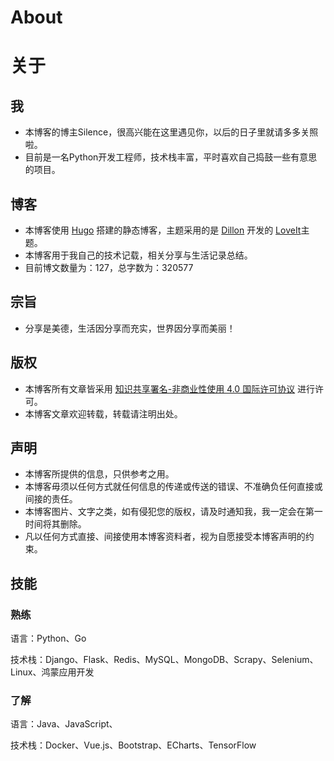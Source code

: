 # About


# 									关于

## 我

- 本博客的博主Silence，很高兴能在这里遇见你，以后的日子里就请多多关照啦。
- 目前是一名Python开发工程师，技术栈丰富，平时喜欢自己捣鼓一些有意思的项目。

## 博客

- 本博客使用 [Hugo](https://gohugo.io/) 搭建的静态博客，主题采用的是 [Dillon](https://github.com/dillonzq) 开发的 [LoveIt](https://github.com/dillonzq/LoveIt)主题。
- 本博客用于我自己的技术记载，相关分享与生活记录总结。
- 目前博文数量为：127，总字数为：320577

## 宗旨

- 分享是美德，生活因分享而充实，世界因分享而美丽！

## 版权

- 本博客所有文章皆采用 [知识共享署名-非商业性使用 4.0 国际许可协议](https://creativecommons.org/licenses/by-nc-nd/4.0/deed.zh) 进行许可。
- 本博客文章欢迎转载，转载请注明出处。

## 声明

- 本博客所提供的信息，只供参考之用。
- 本博客毋须以任何方式就任何信息的传递或传送的错误、不准确负任何直接或间接的责任。
- 本博客图片、文字之类，如有侵犯您的版权，请及时通知我，我一定会在第一时间将其删除。
- 凡以任何方式直接、间接使用本博客资料者，视为自愿接受本博客声明的约束。

## 技能

### 熟练

语言：Python、Go

技术栈：Django、Flask、Redis、MySQL、MongoDB、Scrapy、Selenium、Linux、鸿蒙应用开发

### 了解

语言：Java、JavaScript、

技术栈：Docker、Vue.js、Bootstrap、ECharts、TensorFlow
